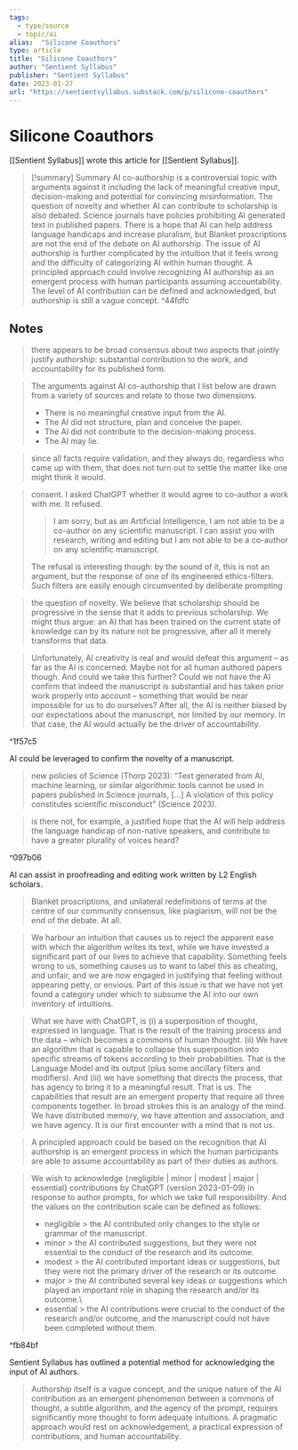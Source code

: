 ```yaml
---
tags:
  - type/source
  - topic/ai
alias:  "Silicone Coauthors"
type: article
title: "Silicone Coauthors"
author: "Sentient Syllabus"
publisher: "Sentient Syllabus"
date: 2023-01-27
url: "https://sentientsyllabus.substack.com/p/silicone-coauthors"
---
```

# Silicone Coauthors
[[Sentient Syllabus]] wrote this article for [[Sentient Syllabus]].

> [!summary] Summary
> AI co-authorship is a controversial topic with arguments against it including the lack of meaningful creative input, decision-making and potential for convincing misinformation. The question of novelty and whether AI can contribute to scholarship is also debated. Science journals have policies prohibiting AI generated text in published papers. There is a hope that AI can help address language handicaps and increase pluralism, but Blanket proscriptions are not the end of the debate on AI authorship. The issue of AI authorship is further complicated by the intuition that it feels wrong and the difficulty of categorizing AI within human thought. A principled approach could involve recognizing AI authorship as an emergent process with human participants assuming accountability. The level of AI contribution can be defined and acknowledged, but authorship is still a vague concept. ^44fdfc

## Notes
> there appears to be broad consensus about two aspects that jointly justify authorship: substantial contribution to the work, and accountability for its published form.

> The arguments against AI co-authorship that I list below are drawn from a variety of sources and relate to those two dimensions.
> 
> - There is no meaningful creative input from the AI.
> - The AI did not structure, plan and conceive the paper.
> - The AI did not contribute to the decision-making process.
> - The AI may lie.

> since all facts require validation, and they always do, regardless who came up with them, that does not turn out to settle the matter like one might think it would.

> consent. I asked ChatGPT whether it would agree to co-author a work with me. It refused. 
> 
> > I am sorry, but as an Artificial Intelligence, I am not able to be a co-author on any scientific manuscript. I can assist you with research, writing and editing but I am not able to be a co-author on any scientific manuscript.
>
> The refusal is interesting though: by the sound of it, this is not an argument, but the response of one of its engineered ethics-filters. Such filters are easily enough circumvented by deliberate prompting

> the question of novelty. We believe that scholarship should be progressive in the sense that it adds to previous scholarship. We might thus argue: an AI that has been trained on the current state of knowledge can by its nature not be progressive, after all it merely transforms that data.

> Unfortunately, AI creativity is real and would defeat this argument – as far as the AI is concerned. Maybe not for all human authored papers though. And could we take this further? Could we not have the AI confirm that indeed the manuscript is substantial and has taken prior work properly into account – something that would be near impossible for us to do ourselves? After all, the AI is neither biased by our expectations about the manuscript, nor limited by our memory. In that case, the AI would actually be the driver of accountability.

^1f57c5

AI could be leveraged to confirm the novelty of a manuscript.

> new policies of Science (Thorp 2023): “Text generated from AI, machine learning, or similar algorithmic tools cannot be used in papers published in Science journals, […] A violation of this policy constitutes scientific misconduct”  (Science 2023).

> is there not, for example, a justified hope that the AI will help address the language handicap of non-native speakers, and contribute to have a greater plurality of voices heard?

^097b06

AI can assist in proofreading and editing work written by L2 English scholars.

> Blanket proscriptions, and unilateral redefinitions of terms at the centre of our community consensus, like plagiarism, will not be the end of the debate. At all.

> We harbour an intuition that causes us to reject the apparent ease with which the algorithm writes its text, while we have invested a significant part of our lives to achieve that capability. Something feels wrong to us, something causes us to want to label this as cheating, and unfair, and we are now engaged in justifying that feeling without appearing petty, or envious. Part of this issue is that we have not yet found a category under which to subsume the AI into our own inventory of intuitions.

> What we have with ChatGPT, is (i) a superposition of thought, expressed in language. That is the result of the training process and the data – which becomes a commons of human thought. (ii) We have an algorithm that is capable to collapse this superposition into specific streams of tokens according to their probabilities. That is the Language Model and its output (plus some ancillary filters and modifiers). And (iii) we have something that directs the process, that has agency to bring it to a meaningful result. That is us. The capabilities that result are an emergent property that require all three components together. In broad strokes this is an analogy of the mind. We have distributed memory, we have attention and association, and we have agency. It is our first encounter with a mind that is not us.

> A principled approach could be based on the recognition that  AI authorship is an emergent process in which the human participants are able to assume accountability as part of their duties as authors.

> We wish to acknowledge {negligible | minor | modest | major | essential} contributions by ChatGPT (version 2023-01-09) in response to author prompts, for which we take full responsibility. And the values on the contribution scale can be defined as follows:
> 
> - negligible > the AI contributed only changes to the style or grammar of the manuscript.
> - minor > the AI contributed suggestions, but they were not essential to the conduct of the research and its outcome.
> - modest > the AI contributed important ideas or suggestions, but they were not the primary driver of the research or its outcome.
> - major > the AI contributed several key ideas or suggestions which played an important role in shaping the research and/or its outcome.\
> - essential > the AI contributions were crucial to the conduct of the research and/or outcome, and the manuscript could not have been completed without them.

^fb84bf

Sentient Syllabus has outlined a potential method for acknowledging the input of AI authors.

> Authorship itself is a vague concept, and the unique nature of the AI contribution as an emergent phenomenon between a commons of thought, a subtle algorithm, and the agency of the prompt, requires significantly more thought to form adequate intuitions. A pragmatic approach would rest on acknowledgement, a practical  expression of contributions, and human accountability.
